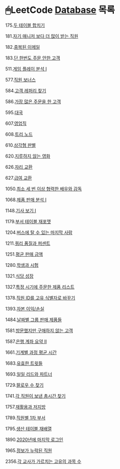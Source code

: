 # 🖱LeetCode [Database](https://leetcode.com/problemset/database/) 목록

175.[두 테이블 합치기](./Problems/Combine%20Two%20Tables.md)

181.[자기 매니저 보다 더 많이 받는 직원](./Problems/Employees%20Earning%20More%20Than%20Their%20Managers.md)

182.[중복된 이메일](./Problems/Duplicate%20Emails.md)

183.[단 한번도 주문 안한 고객](./Problems/Customers%20Who%20Never%20Order.md)

511.[게임 플레이 분석 I](./Problems/Game%20Play%20Analysis%20I.md)

577.[직원 보너스](./Problems/Employee%20Bonus.md)

584.[고객 레퍼리 찾기](./Problems/Find%20Customer%20Referee.md)

586.[가장 많은 주문을 한 고객](./Problems/Customer%20Placing%20the%20Largest%20Number%20of%20Orders.md)

595.[대국](./Problems/Big%20Countries.md)

607.[영업직](./Problems/Sales%20Person.md)

608.[트리 노드](./Problems/Tree%20Node.md)

610.[삼각형 판별](./Problems/Triangle%20Judgement.md)

620.[지루하지 않는 영화](./Problems/Not%20Boring%20Movies.md)

626.[자리 교환](./Problems/Exchange%20Seats.md)

627.[급여 교환](./Problems/Swap%20Salary.md)

1050.[최소 세 번 이상 협력한 배우와 감독](./Problems/Actors%20and%20Directors%20Who%20Cooperated%20At%20Least%20Three%20Times.md)

1068.[제품 판매 분석 I](./Problems/Product%20Sales%20Analysis%20I.md)

1148.[기사 보기 I](./Problems/Article%20Views%20I.md)

1179.[부서 테이블 재포맷](./Problems/Reformat%20Department%20Table.md)

1204.[버스에 탈 수 있는 마지막 사람](./Problems/Last%20Person%20to%20Fit%20in%20the%20Bus.md)

1211.[쿼리 품질과 퍼센트](./Problems/./Queries%20Quality%20and%20Percentage.md)

1251.[평균 판매 금액](./Problems/Average%20Selling%20Price.md)

1280.[학생과 시험](./Problems/Students%20and%20Examinations.md)

1321.[식당 성장](./Problems/Restaurant%20Growth.md)

1327.[특정 시기에 주문한 제품 리스트](./Problems/List%20the%20Products%20Ordered%20in%20a%20Period.md)

1378.[직원 ID를 고유 식별자로 바꾸기](./Problems/Replace%20Employee%20ID%20With%20The%20Unique%20Identifier.md)

1393.[자본 이익/손실](./Problems/Capital%20Gain%2CLoss.md)

1484.[날짜별 그룹 판매 제품들](./Problems/Group%20Sold%20Products%20By%20The%20Date.md)

1581.[방문했지만 구매하지 않는 고객](./Problems/Customer%20Who%20Visited%20but%20Did%20Not%20Make%20Any%20Transactions.md)

1587.[은행 계좌 요약 II](./Problems/Bank%20Account%20Summary%20II.md)

1661.[기계별 과정 평균 시간](./Problems/Average%20Time%20of%20Process%20per%20Machine.md)

1683.[유효한 트윗들](./Problems/Invalid%20Tweets.md)

1693.[일일 리드와 파트너](./Problems/Daily%20Leads%20and%20Partners.md)

1729.[팔로우 수 찾기](./Problems/Find%20Followers%20Count.md)

1741.[각 직원이 보낸 총시간 찾기](./Problems/Find%20Total%20Time%20Spent%20by%20Each%20Employee.md)

1757.[재활용과 저지방](./Problems/Recyclable%20and%20Low%20Fat%20Products.md)

1789.[직원별 1차 부서](./Problems/Primary%20Department%20for%20Each%20Employee.md)

1795.[생산 테이블 재배열](./Problems/Rearrange%20Products%20Table.md)

1890.[2020년에 마지막 로그인](./Problems/The%20Latest%20Login%20in%202020.md)

1965.[정보가 누락된 직원](./Problems/Employees%20With%20Missing%20Information.md)

2356.[각 교사가 가르치는 고유의 과목 수](./Problems/Number%20of%20Unique%20Subjects%20Taught%20by%20Each%20Teacher.md)
